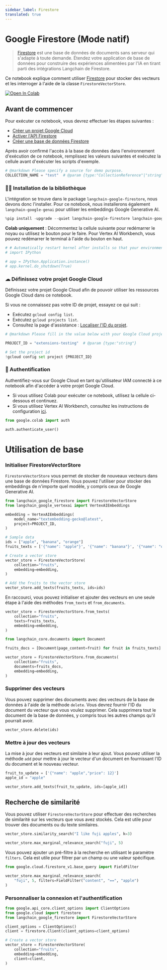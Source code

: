 ```yaml
---
sidebar_label: Firestore
translated: true
---
```


# Google Firestore (Mode natif)

> [Firestore](https://cloud.google.com/firestore) est une base de données de documents sans serveur qui s'adapte à toute demande. Étendez votre application de base de données pour construire des expériences alimentées par l'IA en tirant parti des intégrations Langchain de Firestore.

Ce notebook explique comment utiliser [Firestore](https://cloud.google.com/firestore) pour stocker des vecteurs et les interroger à l'aide de la classe `FirestoreVectorStore`.

[![Open In Colab](https://colab.research.google.com/assets/colab-badge.svg)](https://colab.research.google.com/github/googleapis/langchain-google-firestore-python/blob/main/docs/vectorstores.ipynb)

## Avant de commencer

Pour exécuter ce notebook, vous devrez effectuer les étapes suivantes :

* [Créer un projet Google Cloud](https://developers.google.com/workspace/guides/create-project)
* [Activer l'API Firestore](https://console.cloud.google.com/flows/enableapi?apiid=firestore.googleapis.com)
* [Créer une base de données Firestore](https://cloud.google.com/firestore/docs/manage-databases)

Après avoir confirmé l'accès à la base de données dans l'environnement d'exécution de ce notebook, remplissez les valeurs suivantes et exécutez la cellule avant d'exécuter les scripts d'exemple.

```python
# @markdown Please specify a source for demo purpose.
COLLECTION_NAME = "test"  # @param {type:"CollectionReference"|"string"}
```

### 🦜🔗 Installation de la bibliothèque

L'intégration se trouve dans le package `langchain-google-firestore`, nous devons donc l'installer. Pour ce notebook, nous installerons également `langchain-google-genai` pour utiliser les embeddings Google Generative AI.

```python
%pip install -upgrade --quiet langchain-google-firestore langchain-google-vertexai
```

**Colab uniquement** : Décommentez la cellule suivante pour redémarrer le noyau ou utilisez le bouton pour le faire. Pour Vertex AI Workbench, vous pouvez redémarrer le terminal à l'aide du bouton en haut.

```python
# # Automatically restart kernel after installs so that your environment can access the new packages
# import IPython

# app = IPython.Application.instance()
# app.kernel.do_shutdown(True)
```

### ☁ Définissez votre projet Google Cloud

Définissez votre projet Google Cloud afin de pouvoir utiliser les ressources Google Cloud dans ce notebook.

Si vous ne connaissez pas votre ID de projet, essayez ce qui suit :

* Exécutez `gcloud config list`.
* Exécutez `gcloud projects list`.
* Consultez la page d'assistance : [Localiser l'ID du projet](https://support.google.com/googleapi/answer/7014113).

```python
# @markdown Please fill in the value below with your Google Cloud project ID and then run the cell.

PROJECT_ID = "extensions-testing"  # @param {type:"string"}

# Set the project id
!gcloud config set project {PROJECT_ID}
```

### 🔐 Authentification

Authentifiez-vous sur Google Cloud en tant qu'utilisateur IAM connecté à ce notebook afin d'accéder à votre projet Google Cloud.

- Si vous utilisez Colab pour exécuter ce notebook, utilisez la cellule ci-dessous et continuez.
- Si vous utilisez Vertex AI Workbench, consultez les instructions de configuration [ici](https://github.com/GoogleCloudPlatform/generative-ai/tree/main/setup-env).

```python
from google.colab import auth

auth.authenticate_user()
```

# Utilisation de base

### Initialiser FirestoreVectorStore

`FirestoreVectorStore` vous permet de stocker de nouveaux vecteurs dans une base de données Firestore. Vous pouvez l'utiliser pour stocker des embeddings de n'importe quel modèle, y compris ceux de Google Generative AI.

```python
from langchain_google_firestore import FirestoreVectorStore
from langchain_google_vertexai import VertexAIEmbeddings

embedding = VertexAIEmbeddings(
    model_name="textembedding-gecko@latest",
    project=PROJECT_ID,
)

# Sample data
ids = ["apple", "banana", "orange"]
fruits_texts = ['{"name": "apple"}', '{"name": "banana"}', '{"name": "orange"}']

# Create a vector store
vector_store = FirestoreVectorStore(
    collection="fruits",
    embedding=embedding,
)

# Add the fruits to the vector store
vector_store.add_texts(fruits_texts, ids=ids)
```

En raccourci, vous pouvez initialiser et ajouter des vecteurs en une seule étape à l'aide des méthodes `from_texts` et `from_documents`.

```python
vector_store = FirestoreVectorStore.from_texts(
    collection="fruits",
    texts=fruits_texts,
    embedding=embedding,
)
```

```python
from langchain_core.documents import Document

fruits_docs = [Document(page_content=fruit) for fruit in fruits_texts]

vector_store = FirestoreVectorStore.from_documents(
    collection="fruits",
    documents=fruits_docs,
    embedding=embedding,
)
```

### Supprimer des vecteurs

Vous pouvez supprimer des documents avec des vecteurs de la base de données à l'aide de la méthode `delete`. Vous devrez fournir l'ID du document du vecteur que vous voulez supprimer. Cela supprimera tout le document de la base de données, y compris tous les autres champs qu'il pourrait avoir.

```python
vector_store.delete(ids)
```

### Mettre à jour des vecteurs

La mise à jour des vecteurs est similaire à leur ajout. Vous pouvez utiliser la méthode `add` pour mettre à jour le vecteur d'un document en fournissant l'ID du document et le nouveau vecteur.

```python
fruit_to_update = ['{"name": "apple","price": 12}']
apple_id = "apple"

vector_store.add_texts(fruit_to_update, ids=[apple_id])
```

## Recherche de similarité

Vous pouvez utiliser `FirestoreVectorStore` pour effectuer des recherches de similarité sur les vecteurs que vous avez stockés. Cela est utile pour trouver des documents ou du texte similaires.

```python
vector_store.similarity_search("I like fuji apples", k=3)
```

```python
vector_store.max_marginal_relevance_search("fuji", 5)
```

Vous pouvez ajouter un pré-filtre à la recherche en utilisant le paramètre `filters`. Cela est utile pour filtrer par un champ ou une valeur spécifique.

```python
from google.cloud.firestore_v1.base_query import FieldFilter

vector_store.max_marginal_relevance_search(
    "fuji", 5, filters=FieldFilter("content", "==", "apple")
)
```

### Personnaliser la connexion et l'authentification

```python
from google.api_core.client_options import ClientOptions
from google.cloud import firestore
from langchain_google_firestore import FirestoreVectorStore

client_options = ClientOptions()
client = firestore.Client(client_options=client_options)

# Create a vector store
vector_store = FirestoreVectorStore(
    collection="fruits",
    embedding=embedding,
    client=client,
)
```
